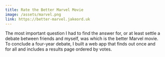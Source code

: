 ```yaml
---
title: Rate the Better Marvel Movie
image: /assets/marvel.png
link: https://better-marvel.jakeord.uk
---
```


The most important question I had to find the answer for, or at least settle a debate between friends and myself, was which is the better Marvel movie. To conclude a four-year debate, I built a web app that finds out once and for all and includes a results page ordered by votes.
